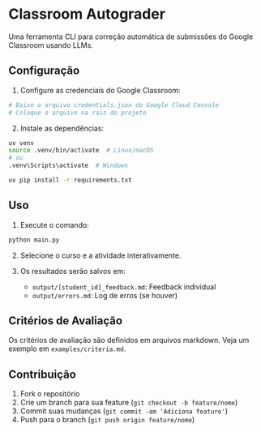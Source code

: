# Classroom Autograder

Uma ferramenta CLI para correção automática de submissões do Google Classroom usando LLMs.

## Configuração

1. Configure as credenciais do Google Classroom:

```bash
# Baixe o arquivo credentials.json do Google Cloud Console
# Coloque o arquivo na raiz do projeto
```

2. Instale as dependências:


```bash
uv venv
source .venv/bin/activate  # Linux/macOS
# ou
.venv\Scripts\activate  # Windows

uv pip install -r requirements.txt
```

## Uso

1. Execute o comando:

```bash
python main.py
```

2. Selecione o curso e a atividade interativamente.

3. Os resultados serão salvos em:
   - `output/[student_id]_feedback.md`: Feedback individual
   - `output/errors.md`: Log de erros (se houver)

## Critérios de Avaliação

Os critérios de avaliação são definidos em arquivos markdown. Veja um exemplo em `examples/criteria.md`.

## Contribuição

1. Fork o repositório
2. Crie um branch para sua feature (`git checkout -b feature/nome`)
3. Commit suas mudanças (`git commit -am 'Adiciona feature'`)
4. Push para o branch (`git push origin feature/nome`)
